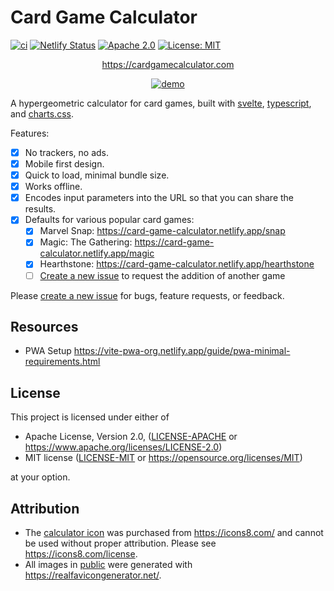 # Card Game Calculator

[![ci](https://github.com/jshrake/card-game-calculator/actions/workflows/ci.yml/badge.svg)](https://github.com/jshrake/card-game-calculator/actions)
[![Netlify Status](https://api.netlify.com/api/v1/badges/f3c4ec24-2be7-4742-91d7-06aea25b3e7c/deploy-status)](https://app.netlify.com/sites/card-game-calculator/deploys)
[![Apache 2.0](https://img.shields.io/badge/License-Apache_2.0-blue.svg)](https://opensource.org/licenses/Apache-2.0)
[![License: MIT](https://img.shields.io/badge/License-MIT-blue.svg)](https://opensource.org/licenses/MIT)

<div style="text-align: center;">

<https://cardgamecalculator.com>

[![demo](./demo.gif)](https://cardgamecalculator.com)

</div>

A hypergeometric calculator for card games, built with [svelte](https://svelte.dev/), [typescript](https://www.typescriptlang.org/), and [charts.css](https://chartscss.org/).

Features:

- [x] No trackers, no ads.
- [x] Mobile first design.
- [x] Quick to load, minimal bundle size.
- [x] Works offline.
- [x] Encodes input parameters into the URL so that you can share the results.
- [x] Defaults for various popular card games:
  - [x] Marvel Snap: <https://card-game-calculator.netlify.app/snap>
  - [x] Magic: The Gathering: <https://card-game-calculator.netlify.app/magic>
  - [x] Hearthstone: <https://card-game-calculator.netlify.app/hearthstone>
  - [ ] [Create a new issue](https://github.com/jshrake/card-game-calculator/issues/new?assignees=&labels=&template=add-defaults-for-a-new-game.md&title=) to request the addition of another game

Please [create a new issue](https://github.com/jshrake/card-game-calculator/issues/new/choose) for bugs, feature requests, or feedback.

## Resources

- PWA Setup <https://vite-pwa-org.netlify.app/guide/pwa-minimal-requirements.html>

## License

This project is licensed under either of

- Apache License, Version 2.0, ([LICENSE-APACHE](/LICENSE-APACHE) or <https://www.apache.org/licenses/LICENSE-2.0>)
- MIT license ([LICENSE-MIT](/LICENSE-MIT) or <https://opensource.org/licenses/MIT>)

at your option.

## Attribution

- The [calculator icon](https://icons8.com/icon/DsMBYmNrgHmm/calculator) was purchased from <https://icons8.com/> and cannot be used without proper attribution. Please see <https://icons8.com/license>.
- All images in [public](/public) were generated with <https://realfavicongenerator.net/>.
